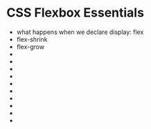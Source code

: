 # CSS Flexbox Essentials

* what happens when we declare display: flex
* flex-shrink
* flex-grow
* 
* 
* 
* 
* 
* 
* 
* 
* 
* 